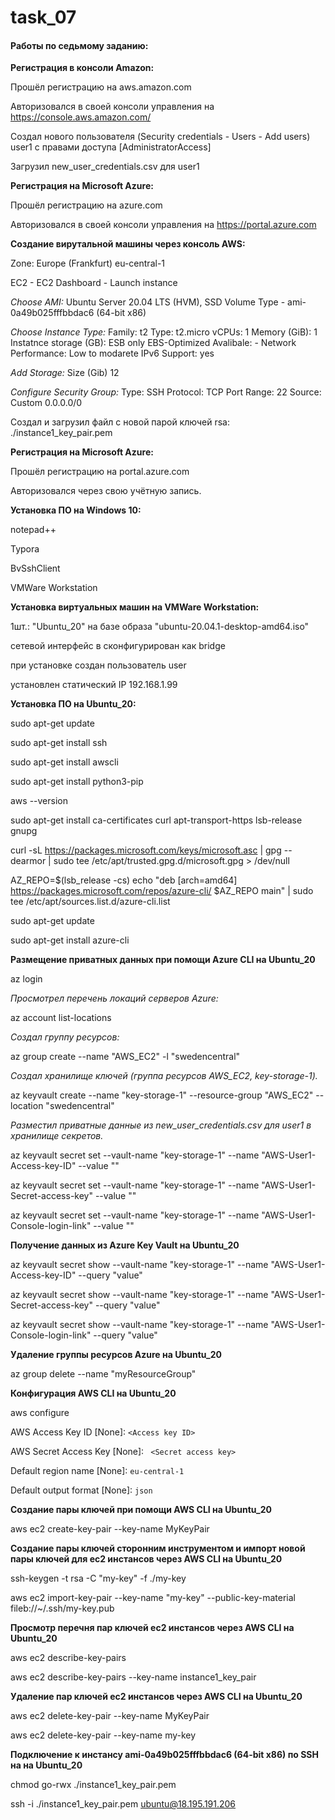 # task_07

#### Работы по седьмому заданию:

**Регистрация в консоли Amazon:**

Прошёл регистрацию на aws.amazon.com

Авторизовался в своей консоли управления на https://console.aws.amazon.com/

Создал нового пользователя (Security credentials - Users - Add users) user1 с правами доступа [AdministratorAccess]

Загрузил new_user_credentials.csv для user1

**Регистрация на Microsoft Azure:**

Прошёл регистрацию на azure.com

Авторизовался в своей консоли управления на https://portal.azure.com

**Создание вирутальной машины через консоль AWS:**

Zone: Europe (Frankfurt) eu-central-1

EC2 - EC2 Dashboard - Launch instance

*Choose AMI:* Ubuntu Server 20.04 LTS (HVM), SSD Volume Type - ami-0a49b025fffbbdac6 (64-bit x86)

*Choose Instance Type:* Family: t2	Type: t2.micro	vCPUs: 1	Memory (GiB): 1	Instatnce storage (GB): ESB only	EBS-Optimized Avalibale: - Network Performance:  Low to modarete	IPv6 Support: yes

*Add Storage:* Size (Gib) 12

*Configure Security Group:* Type: SSH	Protocol: TCP	Port Range: 22	Source: Custom 0.0.0.0/0

Создал и загрузил файл с новой парой ключей rsa: ./instance1_key_pair.pem

**Регистрация на Microsoft Azure:**

Прошёл регистрацию на portal.azure.com

Авторизовался через свою учётную запись.

**Установка ПО на Windows 10:**

notepad++

Typora

BvSshClient

VMWare Workstation

**Установка виртуальных машин на VMWare Workstation:**

1шт.: "Ubuntu_20" на базе образа "ubuntu-20.04.1-desktop-amd64.iso"

сетевой интерфейс в сконфигурирован как bridge

при установке создан пользователь user

установлен статический IP 192.168.1.99

**Установка ПО на Ubuntu_20:**

sudo apt-get update

sudo apt-get install ssh

sudo apt-get install awscli

sudo apt-get install python3-pip

aws --version

sudo apt-get install ca-certificates curl apt-transport-https lsb-release gnupg

curl -sL https://packages.microsoft.com/keys/microsoft.asc | gpg --dearmor | sudo tee /etc/apt/trusted.gpg.d/microsoft.gpg > /dev/null

AZ_REPO=$(lsb_release -cs)
echo "deb [arch=amd64] https://packages.microsoft.com/repos/azure-cli/ $AZ_REPO main" | sudo tee /etc/apt/sources.list.d/azure-cli.list

sudo apt-get update

sudo apt-get install azure-cli

**Размещение приватных данных при помощи Azure CLI на Ubuntu_20**

az login

*Просмотрел перечень локаций серверов Azure:*

az account list-locations

*Создал группу ресурсов:*

az group create --name "AWS_EC2" -l "swedencentral"

*Создал хранилище ключей (группа ресурсов AWS_EC2, key-storage-1).*

az keyvault create --name "key-storage-1" --resource-group "AWS_EC2" --location "swedencentral"

*Разместил приватные данные из new_user_credentials.csv для user1 в хранилище секретов.* 

az keyvault secret set --vault-name "key-storage-1" --name "AWS-User1-Access-key-ID" --value "<Access key ID>"

az keyvault secret set --vault-name "key-storage-1" --name "AWS-User1-Secret-access-key" --value "<Secret access key>"

az keyvault secret set --vault-name "key-storage-1" --name "AWS-User1-Console-login-link" --value "<Console login link>"

**Получение данных из Azure Key Vault на Ubuntu_20**

az keyvault secret show --vault-name "key-storage-1" --name "AWS-User1-Access-key-ID" --query "value"

az keyvault secret show --vault-name "key-storage-1" --name "AWS-User1-Secret-access-key" --query "value"

az keyvault secret show --vault-name "key-storage-1" --name "AWS-User1-Console-login-link" --query "value"

**Удаление группы ресурсов Azure на Ubuntu_20**

az group delete --name "myResourceGroup"

**Конфигурация AWS CLI на Ubuntu_20**

aws configure

AWS Access Key ID [None]:  `<Access key ID>`

AWS Secret Access Key [None]: ` <Secret access key>`

Default region name [None]: `eu-central-1`

Default output format [None]: `json`

**Создание пары ключей при помощи AWS CLI на Ubuntu_20**


aws ec2 create-key-pair --key-name MyKeyPair

**Создание пары ключей сторонним инструментом и импорт новой пары ключей для ec2 инстансов через AWS CLI на Ubuntu_20**

ssh-keygen -t rsa -C "my-key" -f ./my-key

aws ec2 import-key-pair --key-name "my-key" --public-key-material fileb://~/.ssh/my-key.pub

**Просмотр перечня пар ключей ec2 инстансов через AWS CLI на Ubuntu_20**

aws ec2 describe-key-pairs 

aws ec2 describe-key-pairs --key-name instance1_key_pair

**Удаление пар ключей ec2 инстансов через AWS CLI на Ubuntu_20**

aws ec2 delete-key-pair --key-name MyKeyPair

aws ec2 delete-key-pair --key-name my-key

**Подключение к инстансу ami-0a49b025fffbbdac6 (64-bit x86) по SSH на на Ubuntu_20**

chmod go-rwx ./instance1_key_pair.pem

ssh -i ./instance1_key_pair.pem ubuntu@18.195.191.206

